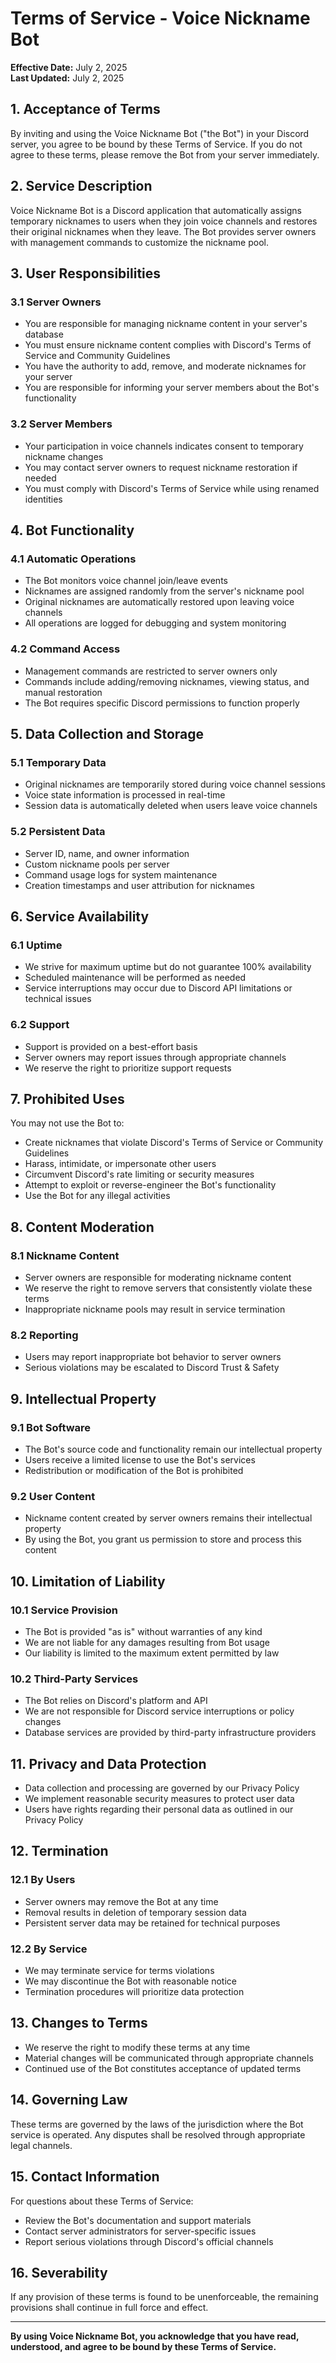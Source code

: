 # Terms of Service - Voice Nickname Bot

**Effective Date:** July 2, 2025  
**Last Updated:** July 2, 2025

## 1. Acceptance of Terms

By inviting and using the Voice Nickname Bot ("the Bot") in your Discord server, you agree to be bound by these Terms of Service. If you do not agree to these terms, please remove the Bot from your server immediately.

## 2. Service Description

Voice Nickname Bot is a Discord application that automatically assigns temporary nicknames to users when they join voice channels and restores their original nicknames when they leave. The Bot provides server owners with management commands to customize the nickname pool.

## 3. User Responsibilities

### 3.1 Server Owners
- You are responsible for managing nickname content in your server's database
- You must ensure nickname content complies with Discord's Terms of Service and Community Guidelines  
- You have the authority to add, remove, and moderate nicknames for your server
- You are responsible for informing your server members about the Bot's functionality

### 3.2 Server Members
- Your participation in voice channels indicates consent to temporary nickname changes
- You may contact server owners to request nickname restoration if needed
- You must comply with Discord's Terms of Service while using renamed identities

## 4. Bot Functionality

### 4.1 Automatic Operations
- The Bot monitors voice channel join/leave events
- Nicknames are assigned randomly from the server's nickname pool
- Original nicknames are automatically restored upon leaving voice channels
- All operations are logged for debugging and system monitoring

### 4.2 Command Access
- Management commands are restricted to server owners only
- Commands include adding/removing nicknames, viewing status, and manual restoration
- The Bot requires specific Discord permissions to function properly

## 5. Data Collection and Storage

### 5.1 Temporary Data
- Original nicknames are temporarily stored during voice channel sessions
- Voice state information is processed in real-time
- Session data is automatically deleted when users leave voice channels

### 5.2 Persistent Data
- Server ID, name, and owner information
- Custom nickname pools per server
- Command usage logs for system maintenance
- Creation timestamps and user attribution for nicknames

## 6. Service Availability

### 6.1 Uptime
- We strive for maximum uptime but do not guarantee 100% availability
- Scheduled maintenance will be performed as needed
- Service interruptions may occur due to Discord API limitations or technical issues

### 6.2 Support
- Support is provided on a best-effort basis
- Server owners may report issues through appropriate channels
- We reserve the right to prioritize support requests

## 7. Prohibited Uses

You may not use the Bot to:
- Create nicknames that violate Discord's Terms of Service or Community Guidelines
- Harass, intimidate, or impersonate other users
- Circumvent Discord's rate limiting or security measures
- Attempt to exploit or reverse-engineer the Bot's functionality
- Use the Bot for any illegal activities

## 8. Content Moderation

### 8.1 Nickname Content
- Server owners are responsible for moderating nickname content
- We reserve the right to remove servers that consistently violate these terms
- Inappropriate nickname pools may result in service termination

### 8.2 Reporting
- Users may report inappropriate bot behavior to server owners
- Serious violations may be escalated to Discord Trust & Safety

## 9. Intellectual Property

### 9.1 Bot Software
- The Bot's source code and functionality remain our intellectual property
- Users receive a limited license to use the Bot's services
- Redistribution or modification of the Bot is prohibited

### 9.2 User Content
- Nickname content created by server owners remains their intellectual property
- By using the Bot, you grant us permission to store and process this content

## 10. Limitation of Liability

### 10.1 Service Provision
- The Bot is provided "as is" without warranties of any kind
- We are not liable for any damages resulting from Bot usage
- Our liability is limited to the maximum extent permitted by law

### 10.2 Third-Party Services
- The Bot relies on Discord's platform and API
- We are not responsible for Discord service interruptions or policy changes
- Database services are provided by third-party infrastructure providers

## 11. Privacy and Data Protection

- Data collection and processing are governed by our Privacy Policy
- We implement reasonable security measures to protect user data
- Users have rights regarding their personal data as outlined in our Privacy Policy

## 12. Termination

### 12.1 By Users
- Server owners may remove the Bot at any time
- Removal results in deletion of temporary session data
- Persistent server data may be retained for technical purposes

### 12.2 By Service
- We may terminate service for terms violations
- We may discontinue the Bot with reasonable notice
- Termination procedures will prioritize data protection

## 13. Changes to Terms

- We reserve the right to modify these terms at any time
- Material changes will be communicated through appropriate channels
- Continued use of the Bot constitutes acceptance of updated terms

## 14. Governing Law

These terms are governed by the laws of the jurisdiction where the Bot service is operated. Any disputes shall be resolved through appropriate legal channels.

## 15. Contact Information

For questions about these Terms of Service:
- Review the Bot's documentation and support materials
- Contact server administrators for server-specific issues
- Report serious violations through Discord's official channels

## 16. Severability

If any provision of these terms is found to be unenforceable, the remaining provisions shall continue in full force and effect.

---

**By using Voice Nickname Bot, you acknowledge that you have read, understood, and agree to be bound by these Terms of Service.**